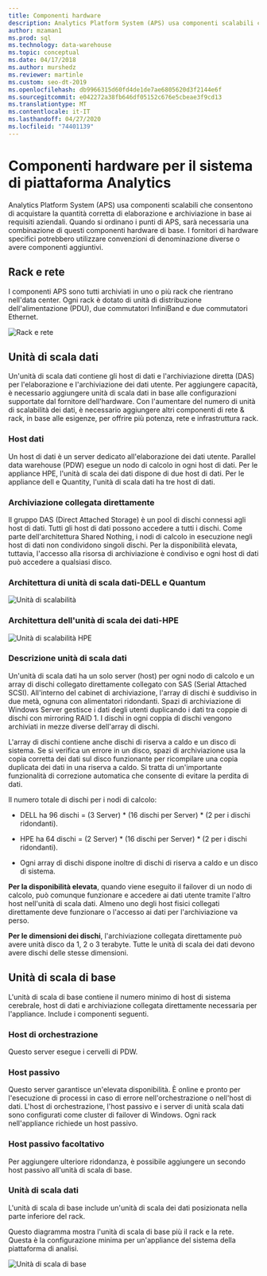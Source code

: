 ```yaml
---
title: Componenti hardware
description: Analytics Platform System (APS) usa componenti scalabili che consentono di acquistare la quantità corretta di elaborazione e archiviazione in base ai requisiti aziendali. Quando si ordinano i punti di APS, sarà necessaria una combinazione di questi componenti hardware di base.
author: mzaman1
ms.prod: sql
ms.technology: data-warehouse
ms.topic: conceptual
ms.date: 04/17/2018
ms.author: murshedz
ms.reviewer: martinle
ms.custom: seo-dt-2019
ms.openlocfilehash: db9966315d60fd4de1de7ae6805620d3f2144e6f
ms.sourcegitcommit: e042272a38fb646df05152c676e5cbeae3f9cd13
ms.translationtype: MT
ms.contentlocale: it-IT
ms.lasthandoff: 04/27/2020
ms.locfileid: "74401139"
---
```

# <a name="hardware-components-for-analytics-platform-system"></a>Componenti hardware per il sistema di piattaforma Analytics

Analytics Platform System (APS) usa componenti scalabili che consentono di acquistare la quantità corretta di elaborazione e archiviazione in base ai requisiti aziendali. Quando si ordinano i punti di APS, sarà necessaria una combinazione di questi componenti hardware di base. I fornitori di hardware specifici potrebbero utilizzare convenzioni di denominazione diverse o avere componenti aggiuntivi.  
 
  
## <a name="rack-and-network"></a><a name="rackandnetwork"></a>Rack e rete 
 
I componenti APS sono tutti archiviati in uno o più rack che rientrano nell'data center. Ogni rack è dotato di unità di distribuzione dell'alimentazione (PDU), due commutatori InfiniBand e due commutatori Ethernet.  
  
![Rack e rete](media/rack-and-network.png "Rack e rete APS")  
  
## <a name="data-scale-unit"></a><a name="datascaleunit"></a>Unità di scala dati
 
Un'unità di scala dati contiene gli host di dati e l'archiviazione diretta (DAS) per l'elaborazione e l'archiviazione dei dati utente. Per aggiungere capacità, è necessario aggiungere unità di scala dati in base alle configurazioni supportate dal fornitore dell'hardware. Con l'aumentare del numero di unità di scalabilità dei dati, è necessario aggiungere altri componenti di rete & rack, in base alle esigenze, per offrire più potenza, rete e infrastruttura rack.  
  
### <a name="data-host"></a>Host dati  

Un host di dati è un server dedicato all'elaborazione dei dati utente. Parallel data warehouse (PDW) esegue un nodo di calcolo in ogni host di dati. Per le appliance HPE, l'unità di scala dei dati dispone di due host di dati. Per le appliance dell e Quantity, l'unità di scala dati ha tre host di dati.  
  
### <a name="direct-attached-storage"></a>Archiviazione collegata direttamente
 
Il gruppo DAS (Direct Attached Storage) è un pool di dischi connessi agli host di dati. Tutti gli host di dati possono accedere a tutti i dischi. Come parte dell'architettura Shared Nothing, i nodi di calcolo in esecuzione negli host di dati non condividono singoli dischi. Per la disponibilità elevata, tuttavia, l'accesso alla risorsa di archiviazione è condiviso e ogni host di dati può accedere a qualsiasi disco.  
  
### <a name="data-scale-unit-architecture---dell-and-quanta"></a>Architettura di unità di scala dati-DELL e Quantum
  
![Unità di scalabilità](media/scalability-unit-dell.png "Unità di scalabilità dell")  
  
### <a name="data-scale-unit-architecture---hpe"></a>Architettura dell'unità di scala dei dati-HPE 
 
![Unità di scalabilità HPE](media/scalability-unit-hpe.png "Unità di scalabilità HPE")  
  
### <a name="data-scale-unit-description"></a>Descrizione unità di scala dati

Un'unità di scala dati ha un solo server (host) per ogni nodo di calcolo e un array di dischi collegato direttamente collegato con SAS (Serial Attached SCSI). All'interno del cabinet di archiviazione, l'array di dischi è suddiviso in due metà, ognuna con alimentatori ridondanti. Spazi di archiviazione di Windows Server gestisce i dati degli utenti duplicando i dati tra coppie di dischi con mirroring RAID 1. I dischi in ogni coppia di dischi vengono archiviati in mezze diverse dell'array di dischi.  
  
L'array di dischi contiene anche dischi di riserva a caldo e un disco di sistema. Se si verifica un errore in un disco, spazi di archiviazione usa la copia corretta dei dati sul disco funzionante per ricompilare una copia duplicata dei dati in una riserva a caldo. Si tratta di un'importante funzionalità di correzione automatica che consente di evitare la perdita di dati.  
  
Il numero totale di dischi per i nodi di calcolo:  
  
-   DELL ha 96 dischi = (3 Server) * (16 dischi per Server) \* (2 per i dischi ridondanti).  
  
-   HPE ha 64 dischi = (2 Server) * (16 dischi per Server) \* (2 per i dischi ridondanti).  
  
-   Ogni array di dischi dispone inoltre di dischi di riserva a caldo e un disco di sistema.  
  
**Per la disponibilità elevata**, quando viene eseguito il failover di un nodo di calcolo, può comunque funzionare e accedere ai dati utente tramite l'altro host nell'unità di scala dati. Almeno uno degli host fisici collegati direttamente deve funzionare o l'accesso ai dati per l'archiviazione va perso.  
  
**Per le dimensioni dei dischi**, l'archiviazione collegata direttamente può avere unità disco da 1, 2 o 3 terabyte. Tutte le unità di scala dei dati devono avere dischi delle stesse dimensioni.  
  
## <a name="base-scale-unit"></a><a name="basescaleunit"></a>Unità di scala di base 
 
L'unità di scala di base contiene il numero minimo di host di sistema cerebrale, host di dati e archiviazione collegata direttamente necessaria per l'appliance. Include i componenti seguenti. 
  
### <a name="orchestration-host"></a>Host di orchestrazione  
Questo server esegue i cervelli di PDW.
  
### <a name="passive-host"></a>Host passivo  
Questo server garantisce un'elevata disponibilità. È online e pronto per l'esecuzione di processi in caso di errore nell'orchestrazione o nell'host di dati. L'host di orchestrazione, l'host passivo e i server di unità scala dati sono configurati come cluster di failover di Windows. Ogni rack nell'appliance richiede un host passivo.  
  
### <a name="optional-passive-host"></a>Host passivo facoltativo  
Per aggiungere ulteriore ridondanza, è possibile aggiungere un secondo host passivo all'unità di scala di base.  
  
### <a name="data-scale-unit"></a>Unità di scala dati  
L'unità di scala di base include un'unità di scala dei dati posizionata nella parte inferiore del rack.  
  
Questo diagramma mostra l'unità di scala di base più il rack e la rete. Questa è la configurazione minima per un'appliance del sistema della piattaforma di analisi.  
  
![Unità di scala di base](media/base-scale-unit.png "Unità di scala di base")  
 
